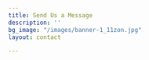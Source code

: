 ```yaml
---
title: Send Us a Message
description: ''
bg_image: "/images/banner-1_11zon.jpg"
layout: contact

---
```

